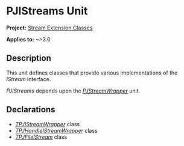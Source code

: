 # PJIStreams Unit

**Project:** [Stream Extension Classes](../API.md)

**Applies to:** ~>3.0

## Description

This unit defines classes that provide various implementations of the _IStream_ interface.

_PJIStreams_ depends upon the [_PJStreamWrapper_](./PJStreamWrapper.md) unit.

## Declarations

* [_TPJIStreamWrapper_](./TPJIStreamWrapper.md) class
* [_TPJHandleIStreamWrapper_](./TPJHandleIStreamWrapper.md) class
* [_TPJFileIStream_](./TPJFileIStream.md) class
